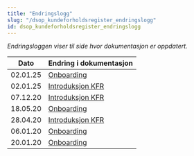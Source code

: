 ```yaml
---
title: "Endringslogg"
slug: "/dsop_kundeforholdsregister_endringslogg"
id: dsop_kundeforholdsregister_endringslogg
---
```


*Endringsloggen viser til side hvor dokumentasjon er oppdatert.*

| Dato     | Endring i dokumentasjon                                                                             |
|----------|-----------------------------------------------------------------------------------------------------|
| 02.01.25 | [Onboarding](https:/dokumentasjon.dsop.no/kundeforholdsregister/dsop_kundeforholdsregister_onboarding#endringslogg) |
| 02.01.25 | [Introduksjon KFR](https:/dokumentasjon.dsop.no/kundeforholdsregister/dsop_kundeforholdsregister_om#endringslogg)   |
| 07.12.20 | [Introduksjon KFR](https:/dokumentasjon.dsop.no/kundeforholdsregister/dsop_kundeforholdsregister_om#endringslogg)   |
| 18.05.20 | [Onboarding](https:/dokumentasjon.dsop.no/kundeforholdsregister/dsop_kundeforholdsregister_onboarding#endringslogg) |
| 28.04.20 | [Introduksjon KFR](https:/dokumentasjon.dsop.no/kundeforholdsregister/dsop_kundeforholdsregister_om#endringslogg)   |
| 06.01.20 | [Onboarding](https:/dokumentasjon.dsop.no/kundeforholdsregister/dsop_kundeforholdsregister_onboarding#endringslogg) |
| 20.01.20 | [Onboarding](https:/dokumentasjon.dsop.no/kundeforholdsregister/dsop_kundeforholdsregister_onboarding#endringslogg) |
